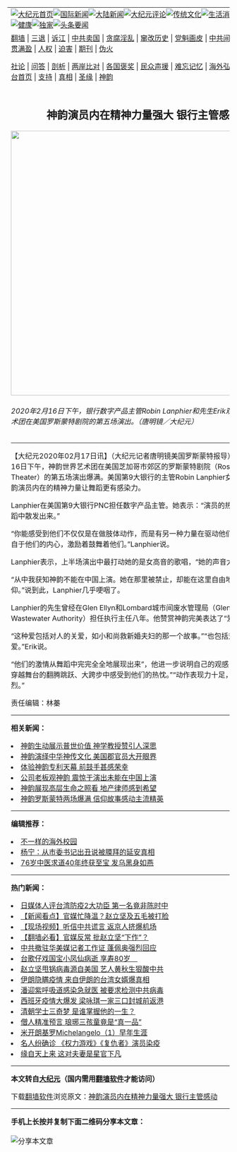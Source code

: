 <a name="1" id="1" target="_blank"></a><span id="1"></span>
<table align=center border="0"><tr><td colspan="2" VALIGN=TOP><a href="https://github.com/zpvkob3814/djy/blob/master/gb/nf1351518.md#1"><img src="https://raw.githubusercontent.com/zpvkob3814/www/master/t/djy/1.jpg" title="大纪元首页" alt="大纪元首页"></a><a href="https://github.com/zpvkob3814/djy/blob/master/gb/n24hr.md#1"><img src="https://raw.githubusercontent.com/zpvkob3814/www/master/t/djy/3.jpg" title="国际新闻" alt="国际新闻"></a><a href="https://github.com/zpvkob3814/djy/blob/master/gb/nsc413.md#1"><img src="https://raw.githubusercontent.com/zpvkob3814/www/master/t/djy/4.jpg" title="大陆新闻" alt="大陆新闻"></a><a href="https://github.com/zpvkob3814/djy/blob/master/gb/news392.md#1"><img src="https://raw.githubusercontent.com/zpvkob3814/www/master/t/djy/5.jpg" title="大纪元评论" alt="大纪元评论"></a><a href="https://github.com/zpvkob3814/djy/blob/master/gb/news2007.md#1"><img src="https://raw.githubusercontent.com/zpvkob3814/www/master/t/djy/6.jpg" title="传统文化" alt="传统文化"></a><a href="https://github.com/zpvkob3814/djy/blob/master/gb/news2008.md#1"><img src="https://raw.githubusercontent.com/zpvkob3814/www/master/t/djy/7.jpg" title="生活消费" alt="生活消费"></a><a href="https://github.com/zpvkob3814/djy/blob/master/gb/ncyule.md#1"><img src="https://raw.githubusercontent.com/zpvkob3814/www/master/t/djy/8.jpg" title="娱乐休闲" alt="娱乐休闲"></a><a href="https://github.com/zpvkob3814/djy/blob/master/gb/nsc1002.md#1"><img src="https://raw.githubusercontent.com/zpvkob3814/www/master/t/djy/9.jpg" title="健康" alt="健康"></a><a href="https://github.com/zpvkob3814/djy/blob/master/gb/nf6092.md#1"><img src="https://raw.githubusercontent.com/zpvkob3814/www/master/t/djy/10a.jpg" title="独家" alt="独家"></a><a href="https://github.com/zpvkob3814/djy/blob/master/gb/nf4514.md#1"><img src="https://raw.githubusercontent.com/zpvkob3814/www/master/t/djy/12a.jpg" title="头条要闻" alt="头条要闻"></a></td></tr>
<tr><td colspan="2" VALIGN=TOP><a target="_blank" href="https://github.com/zpvkob3814/www/blob/master/README.md?zsrh#1">翻墙</a> | <a target="_blank" href="https://github.com/zpvkob3814/djy/blob/master/gb/nf5657.md#1">三退</a> | <a target="_blank" href="https://github.com/zpvkob3814/djy/blob/master/gb/nf6124.md#1">诉江</a> | <a target="_blank" href="https://github.com/zpvkob3814/djy/blob/master/gb/nf1176117.md#1">中共卖国</a> | <a target="_blank" href="https://github.com/zpvkob3814/djy/blob/master/gb/nf5773.md#1">贪腐淫乱</a> | <a target="_blank" href="https://github.com/zpvkob3814/djy/blob/master/gb/nf1176115.md#1">窜改历史</a> | <a target="_blank" href="https://github.com/zpvkob3814/djy/blob/master/gb/nf1176107.md#1">党魁画皮</a> | <a target="_blank" href="https://github.com/zpvkob3814/djy/blob/master/gb/nf1320400.md#1">中共间谍</a> | <a target="_blank" href="https://github.com/zpvkob3814/djy/blob/master/gb/nf1176114.md#1">破坏传统</a> | <a target="_blank" href="https://github.com/zpvkob3814/ntdtv/blob/master/gb/prog447_1.md#1">恶贯满盈</a> | <a target="_blank" href="https://github.com/zpvkob3814/djy/blob/master/gb/ncid278.md#1">人权</a> | <a target="_blank" href="https://github.com/zpvkob3814/djy/blob/master/gb/nf1176111.md#1">迫害</a> | <a target="_blank" href="https://gitlab.com/szzdlab/mh-qikan/blob/master/README.md#1">期刊</a> | <a target="_blank" href="https://github.com/zpvkob3814/djy/blob/master/gb/nf5562.md#1">伪火</a></p><p><a target="_blank" href="https://github.com/zpvkob3814/djy/blob/master/gb/9p.md#1">社论</a> | <a target="_blank" href="https://github.com/zpvkob3814/djy/blob/master/gb/nf4378.md#1">问答</a> | <a target="_blank" href="https://github.com/zpvkob3814/djy/blob/master/gb/nf5792.md#1">剖析</a> | <a target="_blank" href="https://github.com/zpvkob3814/djy/blob/master/gb/nf5735.md#1">两岸比对</a> | <a target="_blank" href="https://github.com/zpvkob3814/djy/blob/master/gb/nf6119.md#1">各国褒奖</a> | <a target="_blank" href="https://github.com/zpvkob3814/djy/blob/master/gb/nf6120.md#1">民众声援</a> | <a target="_blank" href="https://github.com/zpvkob3814/djy/blob/master/gb/nf1188594.md#1">难忘记忆</a> | <a target="_blank" href="https://github.com/zpvkob3814/djy/blob/master/gb/nf3180.md#1">海外弘传</a> | <a target="_blank" href="https://github.com/zpvkob3814/djy/blob/master/gb/nf5410.md#1">万人上访</a> | <a target="_blank" href="https://github.com/zpvkob3814/www/blob/master/README.md?zsrh#1">平台首页</a> | <a target="_blank" href="https://github.com/zpvkob3814/djy/blob/master/gb/nf4386.md#1">支持</a> | <a target="_blank" href="https://github.com/zpvkob3814/djy/blob/master/gb/nf4389.md#1">真相</a> | <a target="_blank" href="https://github.com/zpvkob3814/djy/blob/master/gb/nf5790.md#1">圣缘</a> | <a target="_blank" href="https://github.com/zpvkob3814/djy/blob/master/gb/nf4786.md#1">神韵</a></td></tr>
<tr><td VALIGN=TOP width="626"><h2 align=center>神韵演员内在精神力量强大 银行主管感动</h2>
<img width="600" src="https://i.epochtimes.com/assets/uploads/2020/02/2002161618362639-600x400.jpg" />
<h6>2020年2月16日下午，银行数字产品主管Robin Lanphier和先生Erik观看神韵世界艺术团在美国罗斯蒙特剧院的第五场演出。（唐明镜／大纪元）
</h6>
<hr>
	<p>【大纪元2020年02月17日讯】（大纪元记者唐明镜美国罗斯蒙特报导）2020年2月16日下午，<ahref="https://github.com/zpvkob3814/djy/blob/master/gb/tag/%E7%A5%9E%E9%9F%B5.md#1">神韵</a>世界艺术团在美国芝加哥市郊区的罗斯蒙特剧院（Rosemont Theater）的第五场演出爆满。美国第9大银行的主管Robin Lanphier女士盛赞道，神韵演员内在的精神力量让<ahref="https://github.com/zpvkob3814/djy/blob/master/gb/tag/%E8%88%9E%E8%B9%88.md#1">舞蹈</a>更有感染力。</p>
<p>Lanphier在美国第9大银行PNC担任数字产品主管。她表示：“演员的热忱和激情从<ahref="https://github.com/zpvkob3814/djy/blob/master/gb/tag/%E8%88%9E%E8%B9%88.md#1">舞蹈</a>中散发出来。”</p>
<p>“你能感受到他们不仅仅是在做肢体动作，而是有另一种力量在驱动他们，那种力量来自于他们的内心，激励着鼓舞着他们。”Lanphier说。</p>
<p>Lanphier表示，上半场演出中最打动她的是女高音的歌唱，“她的声音太有力量了！”</p>
<p>“从中我获知<ahref="https://github.com/zpvkob3814/djy/blob/master/gb/tag/%E7%A5%9E%E9%9F%B5.md#1">神韵</a>不能在中国上演。她在那里被禁止，却能在这里自由地表达精神信仰。”说到此，Lanphier几乎哽咽了。</p>
<p>Lanphier的先生曾经在Glen Ellyn和Lombard城市间废水管理局（Glenbard Wastewater Authority）担任执行主任八年。他赞赏神韵完美表达了“爱”。</p>
<p>“这种爱包括对人的关爱，如小和尚救新婚夫妇的那一个故事。”“也包括对大自然的热爱。”Erik说。</p>
<p>“他们的激情从舞蹈中完完全全地展现出来”，他进一步说明自己的观感：“你能从演员穿越舞台的翻腾跳跃、大跨步中感受到他们的热忱。”“动作表现力十足，节奏快而强烈。”</p>
<p>责任编辑：林蓁</p>
	
<hr>


<strong>相关新闻：</strong>
<li><a href="https://github.com/zpvkob3814/djy/blob/master/gb/20/2/16/n11872789.md#1">神韵生动展示普世价值 神学教授赞引人深思</a></li>
<li><a href="https://github.com/zpvkob3814/djy/blob/master/gb/20/2/16/n11872827.md#1">神韵演绎中华神传文化 美国郡官员大开眼界</a></li>
<li><a href="https://github.com/zpvkob3814/djy/blob/master/gb/20/2/16/n11872859.md#1">体验神韵专利天幕 前鼓手甚感荣幸</a></li>
<li><a href="https://github.com/zpvkob3814/djy/blob/master/gb/20/2/16/n11872942.md#1">公司老板观神韵 震惊于演出未能在中国上演</a></li>
<li><a href="https://github.com/zpvkob3814/djy/blob/master/gb/20/2/16/n11873084.md#1">神韵展现高层生命之照看  地产律师感到希望</a></li>
<li><a href="https://github.com/zpvkob3814/djy/blob/master/gb/20/2/16/n11873400.md#1">神韵罗斯蒙特两场爆满 信仰故事感动主流精英</a></li>
<hr>


<strong>编辑推荐：</strong>
<li><a href="https://github.com/upjkzu3674/djy/blob/master/gb/18/6/9/n10469652.md?dfh#1" target="_blank">不一样的海外校园</a></li><li><a href="https://github.com/tsiac2612/djy/blob/master/gb/19/5/28/n11285995.md#1" target="_blank">杨宁：从市委书记出丑说被膜拜的延安真相</a></li><li><a href="https://github.com/tsiac2612/djy/blob/master/gb/16/12/11/n8581915.md#1" target="_blank">76岁中医求道40年终获至宝 发乌黑身如燕</a></li>
<hr>

<strong>热门新闻：</strong>
<li><a href="https://github.com/oluwgd3313/djy/blob/master/gb/20/3/16/n11943195.md#1">日媒体人评台湾防疫2大功臣 第一名竟非陈时中</a></li>
<li><a href="https://github.com/oluwgd3313/djy/blob/master/gb/20/3/16/n11945071.md#1">【新闻看点】官媒忙降温？赵立坚及五毛被打脸</a></li>
<li><a href="https://github.com/oluwgd3313/djy/blob/master/gb/20/3/17/n11946346.md#1">【现场视频】听信中共谎言 返京人挤爆机场</a></li>
<li><a href="https://github.com/oluwgd3313/djy/blob/master/gb/20/3/17/n11945722.md#1">【翻墙必看】官媒反常 批赵立坚“下作”？</a></li>
<li><a href="https://github.com/oluwgd3313/djy/blob/master/gb/20/3/17/n11948259.md#1">中共撤驻华美媒记者工作证 蓬佩奥强烈回应</a></li>
<li><a href="https://github.com/oluwgd3313/djy/blob/master/gb/20/3/17/n11946544.md#1">台歌仔戏国宝小凤仙病逝 享寿80岁　</a></li>
<li><a href="https://github.com/oluwgd3313/djy/blob/master/gb/20/3/15/n11942589.md#1">赵立坚甩锅病毒源自美国 艺人黄秋生狠酸中共</a></li>
<li><a href="https://github.com/oluwgd3313/djy/blob/master/gb/20/3/17/n11947993.md#1">伊朗隐瞒疫情 来自伊朗的台湾女婿爆真相</a></li>
<li><a href="https://github.com/oluwgd3313/djy/blob/master/gb/20/3/15/n11942781.md#1">潘迎紫呼吸道感染急就医 被要求检测中共病毒</a></li>
<li><a href="https://github.com/oluwgd3313/djy/blob/master/gb/20/3/15/n11942415.md#1">西班牙疫情大爆发 梁咏琪一家三口封城前返港</a></li>
<li><a href="https://github.com/oluwgd3313/djy/blob/master/gb/20/3/11/n11933369.md#1">清朝学士三奇梦 是谁掌握他的一生？</a></li>
<li><a href="https://github.com/oluwgd3313/djy/blob/master/gb/20/3/11/n11933376.md#1">僧人精准预言 琅琊三孩童竟是“真一品”</a></li>
<li><a href="https://github.com/oluwgd3313/djy/blob/master/gb/13/1/31/n3790016.md#1">米开朗基罗Michelangelo（1）早年生涯</a></li>
<li><a href="https://github.com/oluwgd3313/djy/blob/master/gb/20/3/17/n11946008.md#1">名人纷确诊 《权力游戏》《复仇者》演员染疫</a></li>
<li><a href="https://github.com/oluwgd3313/djy/blob/master/gb/20/3/12/n11936269.md#1">缘自天上来 这对夫妻是星官下凡</a></li>
<hr>

<strong>本文转自<a href="https://www.epochtimes.com">大纪元</a>（国内需用<a href="https://github.com/zpvkob3814/www/blob/master/README.md#8">翻墙软件</a>才能访问）</strong><p>下载<a href="https://github.com/zpvkob3814/www/blob/master/README.md#8">翻墙软件</a>浏览原文：<a href="https://www.epochtimes.com/gb/20/2/17/n11874438.htm">神韵演员内在精神力量强大 银行主管感动</a></p><hr>

<strong>手机上长按并复制下面二维码分享本文章：</strong><br><br><img src="https://chart.apis.google.com/chart?cht=qr&chs=240x240&choe=UTF-8&chld=M|2&chl=https://github.com/zpvkob3814/djy/blob/master/gb/20/2/17/n11874438.md%231" title="分享本文章"></td><td VALIGN=TOP><a href="https://github.com/zpvkob3814/djy/blob/master/gb/16/1/21/n4622075.md?dfh#1" target="_blank"><img src="https://raw.githubusercontent.com/zpvkob3814/djy/master/gb/300/wei-f1.jpg" title="中共的伪火骗局"  alt="中共的伪火骗局"></a><br><a href="https://github.com/zpvkob3814/www/blob/master/README.md?dfh#9" target="_blank"><img src="https://raw.githubusercontent.com/zpvkob3814/djy/master/gb/300/yong-h.jpg" title="永恒的见证"  alt="永恒的见证"></a><br><a href="https://github.com/zpvkob3814/djy/blob/master/gb/13/9/29/n3974789.md?dfh#1" target="_blank"><img src="https://raw.githubusercontent.com/zpvkob3814/djy/master/gb/300/shang-lnz.jpg" title="善良女子被中共投男牢"  alt="善良女子被中共投男牢"></a><br><a href="https://github.com/zpvkob3814/djy/blob/master/gb/16/3/16/n4663449.md?dfh#1" target="_blank"><img src="https://raw.githubusercontent.com/zpvkob3814/djy/master/gb/300/huo-z3.jpg" title="警卫目击活摘器官"  alt="警卫目击活摘器官"></a><br><a href="https://github.com/zpvkob3814/djy/blob/master/gb/16/8/7/n8177641.md?dfh#1" target="_blank"><img src="https://raw.githubusercontent.com/zpvkob3814/djy/master/gb/300/huo-z4.jpg" title="证人描述活摘恐怖"  alt="证人描述活摘恐怖"></a><br><a href="https://github.com/zpvkob3814/djy/blob/master/gb/10/4/19/n2881569.md?dfh#1" target="_blank"><img src="https://raw.githubusercontent.com/zpvkob3814/djy/master/gb/300/huo-z1.jpg" title="揭开活摘器官黑幕"  alt="揭开活摘器官黑幕"></a><br><a href="https://github.com/zpvkob3814/djy/blob/master/gb/10/11/7/n3077476.md?dfh#1" target="_blank"><img src="https://raw.githubusercontent.com/zpvkob3814/djy/master/gb/300/ma-ks.jpg" title="马克思的成魔之路"  alt="马克思的成魔之路"></a><br><a href="https://github.com/zpvkob3814/djy/blob/master/gb/14/6/9/n4173977.md?dfh#1" target="_blank"><img src="https://raw.githubusercontent.com/zpvkob3814/djy/master/gb/300/chang-zs.jpg" title="藏字石 蕴天机"  alt="藏字石 蕴天机"></a><br><a href="https://github.com/zpvkob3814/djy/blob/master/gb/18/5/10/n10381511.md?dfh#1" target="_blank"><img src="https://raw.githubusercontent.com/zpvkob3814/djy/master/gb/300/st1.jpg" title="关注三亿人三退"  alt="关注三亿人三退"></a><br><a href="https://github.com/zpvkob3814/djy/blob/master/gb/18/3/21/n10237682.md?dfh#1" target="_blank"><img src="https://raw.githubusercontent.com/zpvkob3814/djy/master/gb/300/jie-t.jpg" title="解体中共复兴中华"  alt="解体中共复兴中华"></a><br><a href="https://github.com/zpvkob3814/djy/blob/master/gb/9/2/9/n2422991.md?dfh#1" target="_blank"><img src="https://raw.githubusercontent.com/zpvkob3814/djy/master/gb/300/gao-zs.jpg" title="中共迫害良心律师"  alt="中共迫害良心律师"></a><br><a href="https://github.com/zpvkob3814/djy/blob/master/gb/18/12/9/n10900044.md?dfh#1" target="_blank"><img src="https://raw.githubusercontent.com/zpvkob3814/djy/master/gb/300/sj1.jpg" title="三百多万人举报江泽民"  alt="三百多万人举报江泽民"></a><br><a href="https://github.com/zpvkob3814/djy/blob/master/gb/18/8/28/n10672014.md?dfh#1" target="_blank"><img src="https://raw.githubusercontent.com/zpvkob3814/djy/master/gb/300/sj2.jpg" title="这些官员为何起诉江泽民"  alt="这些官员为何起诉江泽民"></a><br><a href="https://github.com/zpvkob3814/djy/blob/master/gb/8/12/18/n2367165.md?dfh#1" target="_blank"><img src="https://raw.githubusercontent.com/zpvkob3814/djy/master/gb/300/liangan.jpg" title="海峡两岸的强烈对比"  alt="海峡两岸的强烈对比"></a><br><a href="https://github.com/zpvkob3814/djy/blob/master/gb/15/12/10/n4593139.md?dfh#1" target="_blank"><img src="https://raw.githubusercontent.com/zpvkob3814/djy/master/gb/300/jia-ndzl.jpg" title="加拿大总理的贺信"  alt="加拿大总理的贺信"></a><br><a href="https://github.com/zpvkob3814/djy/blob/master/gb/11/6/17/n3289382.md?dfh#1" target="_blank"><img src="https://raw.githubusercontent.com/zpvkob3814/djy/master/gb/300/xiao-wd.jpg" title="探寻真相兼听则明"  alt="探寻真相兼听则明"></a><br><a href="https://github.com/zpvkob3814/djy/blob/master/gb/18/10/27/n10812623.md?dfh#1" target="_blank"><img src="https://raw.githubusercontent.com/zpvkob3814/djy/master/gb/300/yindu.jpg" title="印度媒体报道东方"  alt="印度媒体报道东方"></a><br><a href="https://github.com/zpvkob3814/djy/blob/master/gb/18/6/9/n10469652.md?dfh#1" target="_blank"><img src="https://raw.githubusercontent.com/zpvkob3814/djy/master/gb/300/xie-j.jpg" title="不一样的海外校园"  alt="不一样的海外校园"></a><br><a href="https://github.com/zpvkob3814/djy/blob/master/gb/7/4/5/n1669415.md?dfh#1" target="_blank"><img src="https://raw.githubusercontent.com/zpvkob3814/djy/master/gb/300/li-up.jpg" title="从大师到徒弟的传奇"  alt="从大师到徒弟的传奇"></a><br><a href="https://github.com/zpvkob3814/djy/blob/master/gb/17/5/26/n9191512.md?dfh#1" target="_blank"><img src="https://raw.githubusercontent.com/zpvkob3814/djy/master/gb/300/zfl2.jpg" title="亿万人与东方一本奇书"  alt="亿万人与东方一本奇书"></a><br><a href="https://github.com/zpvkob3814/djy/blob/master/gb/13/11/27/n4020290.md?dfh#1" target="_blank"><img src="https://raw.githubusercontent.com/zpvkob3814/djy/master/gb/300/zhen-h.jpg" title="大陆见不到的震撼场面"  alt="大陆见不到的震撼场面"></a><br><a href="https://github.com/zpvkob3814/djy/blob/master/gb/15/7/17/n4482910.md?dfh#1" target="_blank"><img src="https://raw.githubusercontent.com/zpvkob3814/djy/master/gb/300/dalu-sk.jpg" title="人心向善 大陆当初盛况"  alt="人心向善 大陆当初盛况"></a><br><a href="https://github.com/zpvkob3814/djy/blob/master/gb/19/1/5/n10955468.md?dfh#1" target="_blank"><img src="https://raw.githubusercontent.com/zpvkob3814/djy/master/gb/300/zfl1.jpg" title="追寻真理 这书讲什么"  alt="追寻真理 这书讲什么"></a><br><a href="https://github.com/zpvkob3814/www/blob/master/README.md?dfh#1" target="_blank"><img src="https://raw.githubusercontent.com/zpvkob3814/djy/master/gb/300/fq1.jpg" title="下载免费翻墙软件"  alt="下载免费翻墙软件"></a><br></td></tr></table>
